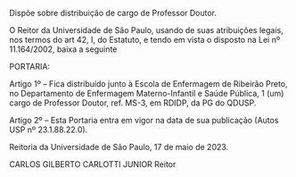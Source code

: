 Dispõe sobre distribuição de cargo de Professor Doutor.

O Reitor da Universidade de São Paulo, usando de suas atribuições legais, nos termos do art 42, I, do Estatuto, e tendo em vista o disposto na Lei nº 11.164/2002, baixa a seguinte

PORTARIA:

Artigo 1º – Fica distribuído junto à Escola de Enfermagem de Ribeirão Preto, no Departamento de Enfermagem Materno-Infantil e Saúde Pública, 1 (um) cargo de Professor Doutor, ref. MS-3, em RDIDP, da PG do QDUSP.

Artigo 2º – Esta Portaria entra em vigor na data de sua publicação (Autos USP nº 23.1.88.22.0).

Reitoria da Universidade de São Paulo, 17 de maio de 2023.

CARLOS GILBERTO CARLOTTI JUNIOR
Reitor